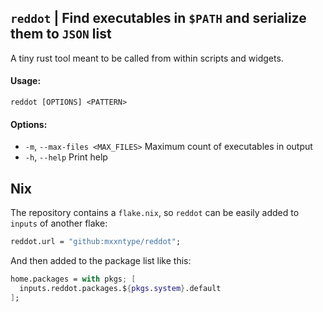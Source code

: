 ## `reddot` | Find executables in `$PATH` and serialize them to `JSON` list
A tiny rust tool meant to be called from within scripts and widgets.

#### Usage:
```shell
reddot [OPTIONS] <PATTERN>
```

#### Options:
- `-m`, `--max-files <MAX_FILES>`  Maximum count of executables in output
- `-h`, `--help`                   Print help

## Nix
The repository contains a `flake.nix`, so `reddot` can be easily added to `inputs` of another flake:

```nix
reddot.url = "github:mxxntype/reddot";
```

And then added to the package list like this:

```nix
home.packages = with pkgs; [
  inputs.reddot.packages.${pkgs.system}.default
];
```
